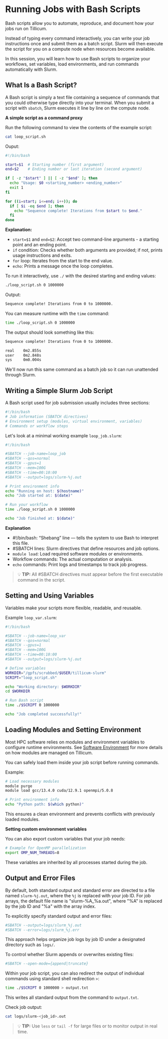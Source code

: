 # Running Jobs with Bash Scripts

Bash scripts allow you to automate, reproduce, and document how your jobs run on Tillicum.

Instead of typing every command interactively, you can write your job instructions once and submit them as a batch script. Slurm will then execute the script for you on a compute node when resources become available.

In this session, you will learn how to use Bash scripts to organize your workflows, set variables, load environments, and run commands automatically with Slurm.

## What Is a Bash Script?

A Bash script is simply a text file containing a sequence of commands that you could otherwise type directly into your terminal.
When you submit a script with `sbatch`, Slurm executes it line by line on the compute node.

**A simple script as a command proxy**

Run the following command to view the contents of the example script:

```bash
cat loop_script.sh
```

Ouput:

```bash
#!/bin/bash

start=$1  # Starting number (first argument)
end=$2    # Ending number or last iteration (second argument)

if [ -z "$start" ] || [ -z "$end" ]; then
  echo "Usage: $0 <starting_number> <ending_number>"
  exit 1
fi

for ((i=start; i<=end; i++)); do
  if [ $i -eq $end ]; then
    echo "Sequence complete! Iterations from $start to $end."
  fi
done
```

**Explanation:**
- `start=$1` and `end=$2`: Accept two command-line arguments - a starting point and an ending point.
- `if` condition: Checks whether both arguments are provided; if not, prints usage instructions and exits.
- `for` loop: Iterates from the start to the end value.
- `echo`: Prints a message once the loop completes.

To run it interactively, use `./` with the desired starting and ending values:

```bash
./loop_script.sh 0 1000000
```

Output:

```bash
Sequence complete! Iterations from 0 to 1000000.
```

You can measure runtime with the `time` command:

```bash
time ./loop_script.sh 0 1000000
```

The output should look something like this:

```bash
Sequence complete! Iterations from 0 to 1000000.

real	0m2.855s
user	0m2.848s
sys	    0m0.004s
```

We'll now run this same command as a batch job so it can run unattended through Slurm.

## Writing a Simple Slurm Job Script

A Bash script used for job submission usually includes three sections:

```bash
#!/bin/bash
# Job information (SBATCH directives)
# Environment setup (modules, virtual environment, variables)
# Commands or workflow steps
```

Let's look at a minimal working example `loop_job.slurm`:

```bash
#!/bin/bash

#SBATCH --job-name=loop_job
#SBATCH --qos=normal
#SBATCH --gpus=1
#SBATCH --mem=100G
#SBATCH --time=00:10:00
#SBATCH --output=logs/slurm-%j.out

# Print environment info
echo "Running on host: $(hostname)"
echo "Job started at: $(date)"

# Run your workflow
time ./loop_script.sh 0 1000000

echo "Job finished at: $(date)"
```

**Explanation**
- #!/bin/bash: “Shebang” line — tells the system to use Bash to interpret this file.
- #SBATCH lines: Slurm directives that define resources and job options.
- `module load`: Load required software modules or environments.
- Workflow commands: The actual computation or analysis.
- `echo` commands: Print logs and timestamps to track job progress.

> 💡 **TIP:** All #SBATCH directives must appear before the first executable command in the script.

## Setting and Using Variables

Variables make your scripts more flexible, readable, and reusable.

Example `loop_var.slurm`:

```bash
#!/bin/bash

#SBATCH --job-name=loop_var
#SBATCH --qos=normal
#SBATCH --gpus=1
#SBATCH --mem=100G
#SBATCH --time=00:10:00
#SBATCH --output=logs/slurm-%j.out

# Define variables
WORKDIR="/gpfs/scrubbed/$USER/tillicum-slurm"
SCRIPT="loop_script.sh"

echo "Working directory: $WORKDIR"
cd $WORKDIR

# Run Bash script
time ./$SCRIPT 0 1000000

echo "Job completed successfully!"
```

## Loading Modules and Setting Environment

Most HPC software relies on modules and environment variables to configure runtime environments.  See [Software Environment](https://hyak.uw.edu/docs/tillicum/environment) for more details on how modules are managed on Tillicum.

You can safely load them inside your job script before running commands.

Example:

```bash
# Load necessary modules
module purge
module load gcc/13.4.0 cuda/12.9.1 openmpi/5.0.8

# Print environment info
echo "Python path: $(which python)"
```

This ensures a clean environment and prevents conflicts with previously loaded modules.

**Setting custom environment variables**

You can also export custom variables that your job needs:

```bash
# Example for OpenMP parallelization
export OMP_NUM_THREADS=8
```

These variables are inherited by all processes started during the job.

## Output and Error Files

By default, both standard output and standard error are directed to a file named `slurm-%j.out`, where the `%j` is replaced with your job ID. For job arrays, the default file name is "slurm-%A_%a.out", where "%A" is replaced by the job ID and "%a" with the array index. 

To explicitly specify standard output and error files:

```bash
#SBATCH --output=logs/slurm_%j.out
#SBATCH --error=logs/slurm_%j.err
```

This approach helps organize job logs by job ID under a designated directory such as `logs/`.

To control whether Slurm appends or overwrites existing files:

```bash
#SBATCH --open-mode={append|truncate}
```

Within your job script, you can also redirect the output of individual commands using standard shell redirection `>`:

```bash
time ./$SCRIPT 0 1000000 > output.txt
```

This writes all standard output from the command to `output.txt`.

Check job output:

```bash
cat logs/slurm-<job_id>.out
```

> 💡 **TIP:** Use `less` or `tail -f` for large files or to monitor output in real time.
